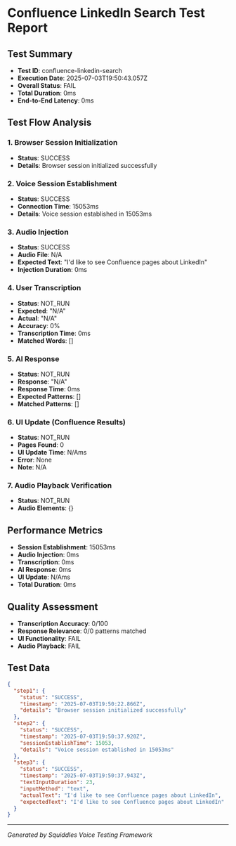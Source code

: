 # Confluence LinkedIn Search Test Report

## Test Summary
- **Test ID**: confluence-linkedin-search
- **Execution Date**: 2025-07-03T19:50:43.057Z
- **Overall Status**: FAIL
- **Total Duration**: 0ms
- **End-to-End Latency**: 0ms

## Test Flow Analysis

### 1. Browser Session Initialization
- **Status**: SUCCESS
- **Details**: Browser session initialized successfully

### 2. Voice Session Establishment
- **Status**: SUCCESS
- **Connection Time**: 15053ms
- **Details**: Voice session established in 15053ms

### 3. Audio Injection
- **Status**: SUCCESS
- **Audio File**: N/A
- **Expected Text**: "I'd like to see Confluence pages about LinkedIn"
- **Injection Duration**: 0ms

### 4. User Transcription
- **Status**: NOT_RUN
- **Expected**: "N/A"
- **Actual**: "N/A"
- **Accuracy**: 0%
- **Transcription Time**: 0ms
- **Matched Words**: []

### 5. AI Response
- **Status**: NOT_RUN
- **Response**: "N/A"
- **Response Time**: 0ms
- **Expected Patterns**: []
- **Matched Patterns**: []

### 6. UI Update (Confluence Results)
- **Status**: NOT_RUN
- **Pages Found**: 0
- **UI Update Time**: N/Ams
- **Error**: None
- **Note**: N/A

### 7. Audio Playback Verification
- **Status**: NOT_RUN
- **Audio Elements**: {}

## Performance Metrics
- **Session Establishment**: 15053ms
- **Audio Injection**: 0ms
- **Transcription**: 0ms
- **AI Response**: 0ms
- **UI Update**: N/Ams
- **Total Duration**: 0ms

## Quality Assessment
- **Transcription Accuracy**: 0/100
- **Response Relevance**: 0/0 patterns matched
- **UI Functionality**: FAIL
- **Audio Playback**: FAIL

## Test Data
```json
{
  "step1": {
    "status": "SUCCESS",
    "timestamp": "2025-07-03T19:50:22.866Z",
    "details": "Browser session initialized successfully"
  },
  "step2": {
    "status": "SUCCESS",
    "timestamp": "2025-07-03T19:50:37.920Z",
    "sessionEstablishTime": 15053,
    "details": "Voice session established in 15053ms"
  },
  "step3": {
    "status": "SUCCESS",
    "timestamp": "2025-07-03T19:50:37.943Z",
    "textInputDuration": 23,
    "inputMethod": "text",
    "actualText": "I'd like to see Confluence pages about LinkedIn",
    "expectedText": "I'd like to see Confluence pages about LinkedIn"
  }
}
```

---
*Generated by Squiddles Voice Testing Framework*
